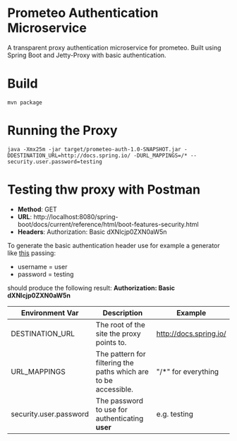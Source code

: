 # Prometeo Authentication Microservice
A transparent proxy authentication microservice for prometeo. 
Built using Spring Boot and Jetty-Proxy with basic authentication.

# Build
```
mvn package
```

# Running the Proxy
```
java -Xmx25m -jar target/prometeo-auth-1.0-SNAPSHOT.jar -DDESTINATION_URL=http://docs.spring.io/ -DURL_MAPPINGS=/* --security.user.password=testing
```

# Testing thw proxy with Postman

- **Method**: GET
- **URL**: http://localhost:8080/spring-boot/docs/current/reference/html/boot-features-security.html
- **Headers**: Authorization: Basic dXNlcjp0ZXN0aW5n

To generate the basic authentication header use for example a generator like [this](https://www.blitter.se/utils/basic-authentication-header-generator/) passing:

- username = user
- password = testing

should produce the following result: **Authorization: Basic dXNlcjp0ZXN0aW5n**

| Environment Var  | Description  | Example  |   
|---|---|---|
| DESTINATION_URL   | The root of the site the proxy points to.  | http://docs.spring.io/  |
| URL_MAPPINGS  | The pattern for filtering the paths which are to be accessible.  | "/*" for everything  |
| security.user.password  | The password to use for authenticating **user**  | e.g. testing  |